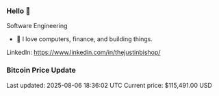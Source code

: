 ### Hello 🤙  

Software Engineering

- 🔭 I love computers, finance, and building things.
  
LinkedIn: https://www.linkedin.com/in/thejustinbishop/  











































































































































































































































































































































































































































































































































































































































































































































































































































































































































### Bitcoin Price Update
Last updated: 2025-08-06 18:36:02 UTC
Current price: $115,491.00 USD

